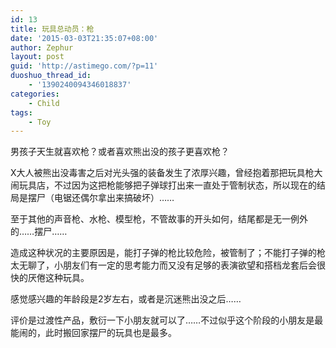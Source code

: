```yaml
---
id: 13
title: 玩具总动员：枪
date: '2015-03-03T21:35:07+08:00'
author: Zephur
layout: post
guid: 'http://astimego.com/?p=11'
duoshuo_thread_id:
    - '1390240094346018837'
categories:
    - Child
tags:
    - Toy
---
```


男孩子天生就喜欢枪？或者喜欢熊出没的孩子更喜欢枪？

X大人被熊出没毒害之后对光头强的装备发生了浓厚兴趣，曾经抱着那把玩具枪大闹玩具店，不过因为这把枪能够把子弹球打出来一直处于管制状态，所以现在的结局是摆尸（电锯还偶尔拿出来搞破坏）……

<!-- more -->

至于其他的声音枪、水枪、模型枪，不管故事的开头如何，结尾都是无一例外的……摆尸……

造成这种状况的主要原因是，能打子弹的枪比较危险，被管制了；不能打子弹的枪太无聊了，小朋友们有一定的思考能力而又没有足够的表演欲望和搭档龙套后会很快的厌倦这种玩具。

感觉感兴趣的年龄段是2岁左右，或者是沉迷熊出没之后……

评价是过渡性产品，敷衍一下小朋友就可以了……不过似乎这个阶段的小朋友是最能闹的，此时搬回家摆尸的玩具也是最多。